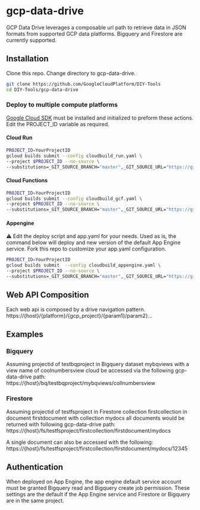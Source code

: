 # gcp-data-drive
GCP Data Drive leverages a composable url path to retrieve data in JSON formats from supported GCP data platforms. Bigquery and Firestore are currently supported.

## Installation
Clone this repo. Change directory to gcp-data-drive.
```bash
git clone https://github.com/GoogleCloudPlatform/DIY-Tools
cd DIY-Tools/gcp-data-drive
```

### Deploy to multiple compute platforms  
[Google Cloud SDK](https://cloud.google.com/sdk/docs/quickstarts) must be installed and initialized to preform these actions. Edit the PROJECT_ID variable as required.

#### Cloud Run
```bash
PROJECT_ID=YourProjectID
gcloud builds submit --config cloudbuild_run.yaml \
--project $PROJECT_ID --no-source \
--substitutions=_GIT_SOURCE_BRANCH="master",_GIT_SOURCE_URL="https://github.com/GoogleCloudPlatform/DIY-Tools"
```

#### Cloud Functions
```bash
PROJECT_ID=YourProjectID
gcloud builds submit --config cloudbuild_gcf.yaml \
--project $PROJECT_ID --no-source \
--substitutions=_GIT_SOURCE_BRANCH="master",_GIT_SOURCE_URL="https://github.com/GoogleCloudPlatform/DIY-Tools"
```


#### Appengine
:warning: Edit the deploy script and app.yaml for your needs. Used as is, the command below will deploy and new version of the default App Engine service. Fork this repo to customize your app.yaml configuration.

```bash
PROJECT_ID=YourProjectID
gcloud builds submit  --config cloudbuild_appengine.yaml \
--project $PROJECT_ID --no-source \
--substitutions=_GIT_SOURCE_BRANCH="master",_GIT_SOURCE_URL="https://github.com/GoogleCloudPlatform/DIY-Tools"
```

## Web API Composition
Each web api is composed by a drive navigation pattern.
https://{host}/{platform}/{gcp_project}/{param1}/param2}...

## Examples

### Bigquery
Assuming projectid of testbqproject in Bigquery dataset mybqviews with a view name of coolnumbersview cloud be accessed via the following gcp-data-drive path:
https://{host}/bq/testbqproject/mybqviews/collnumbersview

### Firestore
Assuming projectid of testfsproject in Firestore collection firstcollection in document firstdocument with collection mydocs all documents would be returned with following gcp-data-drive path:
https://{host}/fs/testfsproject/firstcollection/firstdocument/mydocs

A single document can also be accessed with the following:
https://{host}/fs/testfsproject/firstcollection/firstdocument/mydocs/12345

## Authentication
When deployed on App Engine, the app engine default service account must be granted Bigquery read and Bigquery create job permission. These settings are the default if the App Engine service and Firestore or Bigquery are in the same project.
